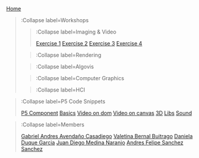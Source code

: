 [Home](/)

> :Collapse label=Workshops
> 
> > :Collapse label=Imaging & Video
> >
> > [Exercise 1](/docs/workshops/w1_1)
> > [Exercise 2](/docs/workshops/w1_2)
> > [Exercise 3](/docs/workshops/w1_3)
> > [Exercise 4](/docs/workshops/w1_4)
>
> > :Collapse label=Rendering
> >
>
> > :Collapse label=Algovis
> >
>
> > :Collapse label=Computer Graphics
> >
>
> > :Collapse label=HCI
> >

<!-- > [Rendering](/docs/workshops/rendering)
> [Algovis](/docs/workshops/algovis)
> [Computer Graphics](/docs/workshops/cg)
> [HCI](/docs/workshops/hci) -->



> :Collapse label=P5 Code Snippets
> 
> [P5 Component](/docs/snippets/component)
> [Basics](/docs/snippets/basic)
> [Video on dom](/docs/snippets/video-dom)
> [Video on canvas](/docs/snippets/video-canvas)
> [3D](/docs/snippets/3d)
> [Libs](/docs/snippets/lib)
> [Sound](/docs/snippets/sound)



> :Collapse label=Members
> 
> [Gabriel Andres Avendaño Casadiego](/docs/members/GabrielAndresAvendanoCasadiego)
> [Valetina Bernal Buitrago](/docs/members/ValentinaBernalBuitrago)
> [Daniela Duque Garcia](/docs/members/DanielaDuqueGarcia)
> [Juan Diego Medina Naranjo](/docs/members/JuanDiegoMedinaNaranjo)
> [Andres Felipe Sanchez Sanchez](/docs/members/AndresFelipeSanchezSanchez)